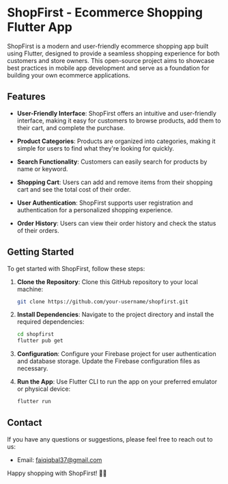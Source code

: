 # ShopFirst - Ecommerce Shopping Flutter App

ShopFirst is a modern and user-friendly ecommerce shopping app built using Flutter, designed to provide a seamless shopping experience for both customers and store owners. This open-source project aims to showcase best practices in mobile app development and serve as a foundation for building your own ecommerce applications.


## Features

- **User-Friendly Interface**: ShopFirst offers an intuitive and user-friendly interface, making it easy for customers to browse products, add them to their cart, and complete the purchase.

- **Product Categories**: Products are organized into categories, making it simple for users to find what they're looking for quickly.

- **Search Functionality**: Customers can easily search for products by name or keyword.

- **Shopping Cart**: Users can add and remove items from their shopping cart and see the total cost of their order.

- **User Authentication**: ShopFirst supports user registration and authentication for a personalized shopping experience.

- **Order History**: Users can view their order history and check the status of their orders.

## Getting Started

To get started with ShopFirst, follow these steps:

1. **Clone the Repository**: Clone this GitHub repository to your local machine:

   ```bash
   git clone https://github.com/your-username/shopfirst.git
   ```

2. **Install Dependencies**: Navigate to the project directory and install the required dependencies:

   ```bash
   cd shopfirst
   flutter pub get
   ```

3. **Configuration**: Configure your Firebase project for user authentication and database storage. Update the Firebase configuration files as necessary.

4. **Run the App**: Use Flutter CLI to run the app on your preferred emulator or physical device:

   ```bash
   flutter run
   ```
## Contact

If you have any questions or suggestions, please feel free to reach out to us:

- Email: faiqiqbal37@gmail.com

Happy shopping with ShopFirst! 🛒📱
